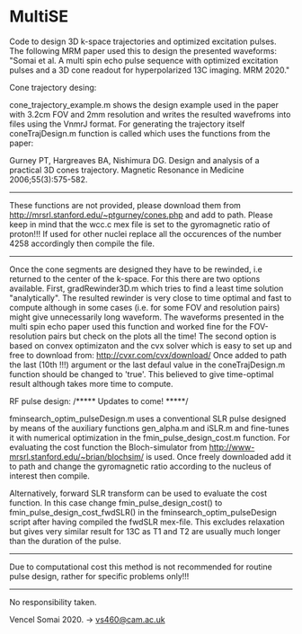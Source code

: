 # MultiSE
Code to design 3D k-space trajectories and optimized excitation pulses. The following MRM paper used this to design the presented waveforms: 
"Somai et al. A multi spin echo pulse sequence with optimized excitation pulses and a 3D cone readout for hyperpolarized 13C imaging. MRM 2020." 

Cone trajectory desing:

cone_trajectory_example.m shows the design example used in the paper with 3.2cm FOV and 2mm resolution and writes the resulted wavefroms into files using the VnmrJ format. For generating the trajectory itself coneTrajDesign.m function is called which uses the functions from the paper: 

Gurney PT, Hargreaves BA, Nishimura DG. Design and analysis of a practical 3D cones trajectory. Magnetic Resonance in Medicine 2006;55(3):575-582.

******************************************************************************************************************************************
These functions are not provided, please download them from http://mrsrl.stanford.edu/~ptgurney/cones.php and add to path. Please keep in mind that the wcc.c mex file is set to the gyromagnetic ratio of proton!!! If used for other nuclei replace all the occurences of the number 4258 accordingly then compile the file.
******************************************************************************************************************************************

Once the cone segments are designed they have to be rewinded, i.e returned to the center of the k-space. For this there are two options available. First, gradRewinder3D.m which tries to find a least time solution "analytically". The resulted rewinder is very close to time optimal and fast to compute although in some cases (i.e. for some FOV and resolution pairs) might give unnecessarily long waveform. The waveforms presented in the multi spin echo paper used this function and worked fine for the FOV-resolution pairs but check on the plots all the time!
The second option is based on convex optimizaton and the cvx solver which is easy to set up and free to download from: http://cvxr.com/cvx/download/
Once added to path the last (10th !!!) argument or the last defaul value in the coneTrajDesign.m function should be changed to 'true'. This believed to give time-optimal result although takes more time to compute.


RF pulse design: /***** Updates to come! *****/

fminsearch_optim_pulseDesign.m uses a conventional SLR pulse designed by means of the auxiliary functions gen_alpha.m and iSLR.m and fine-tunes it with numerical optimization in the fmin_pulse_design_cost.m function. For evaluating the cost function the Bloch-simulator from http://www-mrsrl.stanford.edu/~brian/blochsim/ is used. Once freely downloaded add it to path and change the gyromagnetic ratio according to the nucleus of interest then compile. 

Alternatively, forward SLR transform can be used to evaluate the cost function. In this case change fmin_pulse_design_cost() to fmin_pulse_design_cost_fwdSLR() in the fminsearch_optim_pulseDesign script after having compiled the fwdSLR mex-file. This excludes relaxation but gives very similar result for 13C as T1 and T2 are usually much longer than the duration of the pulse. 

******************************************************************************************************************************************
Due to computational cost this method is not recommended for routine pulse design, rather for specific problems only!!!
******************************************************************************************************************************************

No responsibility taken.

Vencel Somai 2020. -> vs460@cam.ac.uk
